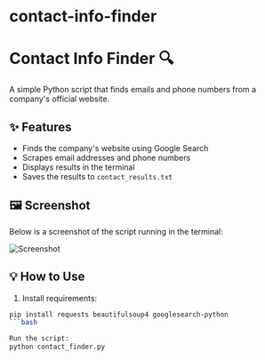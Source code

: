 # contact-info-finder
# Contact Info Finder 🔍

A simple Python script that finds emails and phone numbers from a company's official website.

## ✨ Features

- Finds the company's website using Google Search
- Scrapes email addresses and phone numbers
- Displays results in the terminal
- Saves the results to `contact_results.txt`

## 🖼 Screenshot

Below is a screenshot of the script running in the terminal:

![Screenshot](screenshot.png)

## 💡 How to Use

1. Install requirements:

```bash
pip install requests beautifulsoup4 googlesearch-python
```bash

Run the script:
python contact_finder.py
